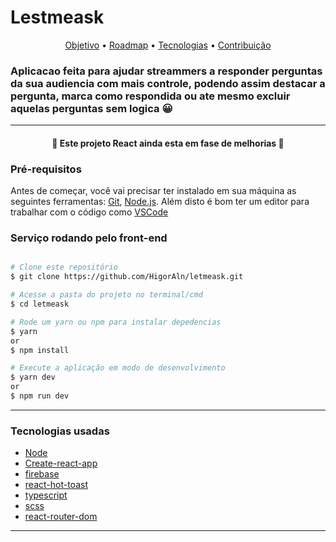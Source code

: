 # Lestmeask

<p align="center">
 <a href="#objetivo">Objetivo</a> •
 <a href="#roadmap">Roadmap</a> •
 <a href="#tecnologias">Tecnologias</a> •
 <a href="#contribuicao">Contribuição</a>
</p>

### Aplicacao feita para ajudar streammers a responder perguntas da sua audiencia com mais controle, podendo assim destacar a pergunta, marca como respondida ou ate mesmo excluir aquelas perguntas sem logica :grinning:
<hr>

<h4 align="center">
	🚧  Este projeto React ainda esta em fase de melhorias 🚧
</h4>

### Pré-requisitos

Antes de começar, você vai precisar ter instalado em sua máquina as seguintes ferramentas:
[Git](https://git-scm.com), [Node.js](https://nodejs.org/en/).
Além disto é bom ter um editor para trabalhar com o código como [VSCode](https://code.visualstudio.com/)

### Serviço rodando pelo front-end

```bash

# Clone este repositório
$ git clone https://github.com/HigorAln/letmeask.git

# Acesse a pasta do projeto no terminal/cmd
$ cd letmeask

# Rode um yarn ou npm para instalar depedencias
$ yarn
or
$ npm install

# Execute a aplicação em modo de desenvolvimento
$ yarn dev
or
$ npm run dev
```
<hr>

### Tecnologias usadas

<ul>
  <li><a href='https://nodejs.org/en/'>Node</a></li>
  <li><a href='https://create-react-app.dev/'>Create-react-app</a></li>
  <li><a href='https://firebase.google.com/?hl=pt'>firebase</a></li>
  <li><a href='https://react-hot-toast.com/'>react-hot-toast</a></li>
  <li><a href='https://www.typescriptlang.org/'>typescript</a></li>
  <li><a href='https://sass-lang.com/'>scss</a></li>
  <li><a href='https://reactrouter.com/web/guides/quick-start'>react-router-dom</a></li>
</ul>

<hr>
